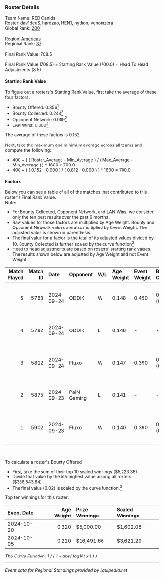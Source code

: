 ### Roster Details<br />
Team Name: RED Canids<br />
Roster: dav1deuS, hardzao, HEN1, nython, venomzera<br />
Global Rank: [200](../../standings_global_2025_03_01.md)<br />
<br />
Region: [Americas]( ../../standings_americas_2025_03_01.md)<br />
Regional Rank: [37]( ../../standings_americas_2025_03_01.md)<br />
<br />
Final Rank Value:  708.5<br />
<br />
Final Rank Value (708.5) = Starting Rank Value (700.0) + Head To Head Adjustments (8.5)<br />

#### Starting Rank Value<br />
To figure out a rosters's Starting Rank Value, first take the average of these four factors:<br />
- Bounty Offered: 0.356[<sup>1</sup>](#table2)
- Bounty Collected: 0.244[<sup>2</sup>](#table1)
- Opponent Network: 0.009[<sup>2</sup>](#table1)
- LAN Wins: 0.000[<sup>2</sup>](#table1)

The average of these factors is 0.152<br />
<br />
Next, take the maximum and minimum average across all teams and compute the following:<br />
- 400 + ( ( Roster_Average - Min_Average ) / ( Max_Average - Min_Average ) ) * 1600 = 700.0
- 400 + ( ( 0.152 - 0.000 ) / ( 0.812 - 0.000 ) ) * 1600 = 700.0


#### Factors<br />
Below you can see a table of all of the matches that contributed to this roster's Final Rank Value.<br />
Note:<br />

- For Bounty Collected, Opponent Network, and LAN Wins, we consider only the ten best results over the past 6 months.
- Raw values for those factors are multiplied by Age Weight. Bounty and Opponent Network values are also multiplied by Event Weight. The adjusted value is shown in parenthesis.
- The final value for a factor is the total of its adjusted values divided by 10. Bounty Collected is further scaled by the curve function[<sup>3</sup>](#curveFunction)
- Head to head adjustments are based on rosters' starting rank values. The results shown below are adjusted by Age Weight and not Event Weight
<span id="table1"></span><br />


| Match Played | Match ID | Date       | Opponent    | W/L | Age Weight | Event Weight | Bounty Collected | Opponent Network | LAN Wins  | H2H Adj. | Roster                                     |
| -: | -: | :- | :- | :- | :- | :- | :- | :- | :- | -: | :- |
|            5 |     5788 | 2024-09-24 | ODDIK       | W   | 0.148      | 0.450        | 0.028 (0.002)    | 0.569 (0.038)    | 0 (0.000) |     3.06 | dav1deuS, hardzao, HEN1, nython, venomzera |
|            4 |     5792 | 2024-09-24 | ODDIK       | L   | 0.148      | -            | -                | -                | -         |    -1.62 | dav1deuS, hardzao, HEN1, nython, venomzera |
|            3 |     5812 | 2024-09-24 | Fluxo       | W   | 0.147      | 0.390        | 0.056 (0.003)    | 0.451 (0.026)    | 0 (0.000) |     3.62 | dav1deuS, gtw, HEN1, nython, venomzera     |
|            2 |     5875 | 2024-09-23 | PaiN Gaming | L   | 0.141      | -            | -                | -                | -         |    -0.02 | dav1deuS, gtw, HEN1, nython, venomzera     |
|            1 |     5902 | 2024-09-23 | Fluxo       | W   | 0.140      | 0.390        | 0.056 (0.003)    | 0.451 (0.025)    | 0 (0.000) |     3.46 | dav1deuS, gtw, HEN1, nython, venomzera     |

<br />
<span id="table2"></span><br />
To calculate a roster's Bounty Offered:<br />

- First, take the sum of their top 10 scaled winnings ($5,223.38)
- Divide that value by the 5th highest value among all rosters ($336,543.84)
- The final value (0.02) is scaled by the curve function.[<sup>3</sup>](#curveFunction)

Top ten winnings for this roster:<br />

| Event Date | Age Weight | Prize Winnings | Scaled Winnings |
| :- | -: | :- | :- |
| 2024-10-20 |      0.320 | $5,000.00      | $1,602.08       |
| 2024-10-05 |      0.220 | $16,491.66     | $3,621.29       |


<span id="curveFunction"></span>_The Curve Function: 1 / ( 1 + abs( log10( x ) ) )_<br />

---
_Event data for Regional Standings provided by liquipedia.net_<br />
